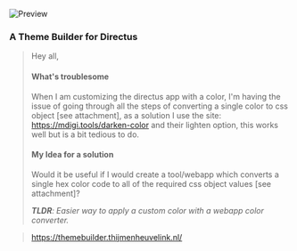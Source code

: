 
![Preview](https://i.imgur.com/xUqSnkA.png)

### A Theme Builder for Directus

> Hey all,
>
> #### What's troublesome
> When I am customizing the directus app with a color, I'm having the issue of going through all the steps of converting a single color to css object [see attachment], as a solution I use the site: https://mdigi.tools/darken-color and their lighten option, this works well but is a bit tedious to do.
> 
> #### My Idea for a solution
> Would it be useful if I would create a tool/webapp which converts a single hex color code to all of the required css object values [see attachment]?
> 
> _**TLDR**: Easier way to apply a custom color with a webapp color converter._

> https://themebuilder.thijmenheuvelink.nl/
